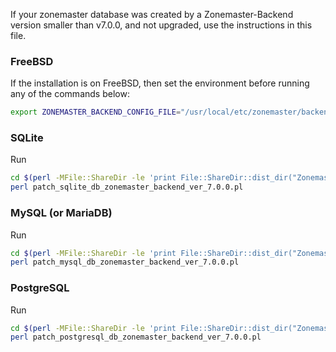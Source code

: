 If your zonemaster database was created by a Zonemaster-Backend version smaller
than v7.0.0, and not upgraded, use the instructions in this file.

### FreeBSD

If the installation is on FreeBSD, then set the environment before running any
of the commands below:

```sh
export ZONEMASTER_BACKEND_CONFIG_FILE="/usr/local/etc/zonemaster/backend_config.ini"
```

### SQLite

Run
```sh
cd $(perl -MFile::ShareDir -le 'print File::ShareDir::dist_dir("Zonemaster-Backend")')
perl patch_sqlite_db_zonemaster_backend_ver_7.0.0.pl
```


### MySQL (or MariaDB)

Run
```sh
cd $(perl -MFile::ShareDir -le 'print File::ShareDir::dist_dir("Zonemaster-Backend")')
perl patch_mysql_db_zonemaster_backend_ver_7.0.0.pl
```


### PostgreSQL

Run
```sh
cd $(perl -MFile::ShareDir -le 'print File::ShareDir::dist_dir("Zonemaster-Backend")')
perl patch_postgresql_db_zonemaster_backend_ver_7.0.0.pl
```

